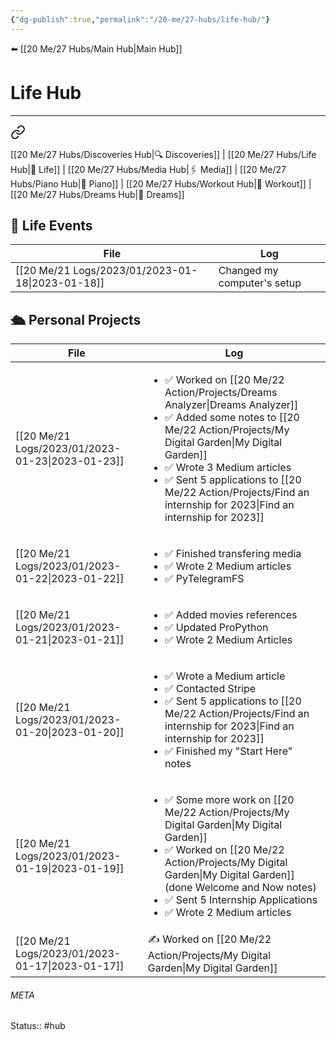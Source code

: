 ```yaml
---
{"dg-publish":true,"permalink":"/20-me/27-hubs/life-hub/"}
---
```


⬅️ [[20 Me/27 Hubs/Main Hub\|Main Hub]]

# Life Hub 
---

<div class="transclusion internal-embed is-loaded"><a class="markdown-embed-link" href="/20-me/27-hubs/main-hub/#f816b8" aria-label="Open link"><svg xmlns="http://www.w3.org/2000/svg" width="24" height="24" viewBox="0 0 24 24" fill="none" stroke="currentColor" stroke-width="2" stroke-linecap="round" stroke-linejoin="round" class="svg-icon lucide-link"><path d="M10 13a5 5 0 0 0 7.54.54l3-3a5 5 0 0 0-7.07-7.07l-1.72 1.71"></path><path d="M14 11a5 5 0 0 0-7.54-.54l-3 3a5 5 0 0 0 7.07 7.07l1.71-1.71"></path></svg></a><div class="markdown-embed">



[[20 Me/27 Hubs/Discoveries Hub\|🔍 Discoveries]] | [[20 Me/27 Hubs/Life Hub\|💖 Life]] | [[20 Me/27 Hubs/Media Hub\|🖇️ Media]] | [[20 Me/27 Hubs/Piano Hub\|🎹 Piano]] | [[20 Me/27 Hubs/Workout Hub\|🏃 Workout]] | [[20 Me/27 Hubs/Dreams Hub\|💭 Dreams]] 

</div></div>


## 💖 Life Events
| File                                                | Log                         |
| --------------------------------------------------- | --------------------------- |
| [[20 Me/21 Logs/2023/01/2023-01-18\|2023-01-18]] | Changed my computer's setup |


## 🛳️ Personal Projects
| File                                                | Log                                                                                                                                                                                                           |
| --------------------------------------------------- | ------------------------------------------------------------------------------------------------------------------------------------------------------------------------------------------------------------- |
| [[20 Me/21 Logs/2023/01/2023-01-23\|2023-01-23]] | <ul><li>✅ Worked on [[20 Me/22 Action/Projects/Dreams Analyzer\|Dreams Analyzer]]</li><li>✅ Added some notes to [[20 Me/22 Action/Projects/My Digital Garden\|My Digital Garden]]</li><li>✅ Wrote 3 Medium articles</li><li>✅ Sent 5 applications to [[20 Me/22 Action/Projects/Find an internship for 2023\|Find an internship for 2023]]</li></ul>      |
| [[20 Me/21 Logs/2023/01/2023-01-22\|2023-01-22]] | <ul><li>✅ Finished transfering media</li><li>✅ Wrote 2 Medium articles</li><li>✅ PyTelegramFS</li></ul>                                                                                                       |
| [[20 Me/21 Logs/2023/01/2023-01-21\|2023-01-21]] | <ul><li>✅ Added movies references</li><li>✅ Updated ProPython</li><li>✅ Wrote 2 Medium Articles</li></ul>                                                                                                     |
| [[20 Me/21 Logs/2023/01/2023-01-20\|2023-01-20]] | <ul><li>✅ Wrote a Medium article</li><li>✅ Contacted Stripe</li><li>✅ Sent 5 applications to [[20 Me/22 Action/Projects/Find an internship for 2023\|Find an internship for 2023]]</li><li>✅ Finished my "Start Here" notes</li></ul>                               |
| [[20 Me/21 Logs/2023/01/2023-01-19\|2023-01-19]] | <ul><li>✅ Some more work on [[20 Me/22 Action/Projects/My Digital Garden\|My Digital Garden]]</li><li>✅ Worked on [[20 Me/22 Action/Projects/My Digital Garden\|My Digital Garden]] (done Welcome and Now notes)</li><li>✅ Sent 5 Internship Applications</li><li>✅ Wrote 2 Medium articles</li></ul> |
| [[20 Me/21 Logs/2023/01/2023-01-17\|2023-01-17]] | ✍️ Worked on [[20 Me/22 Action/Projects/My Digital Garden\|My Digital Garden]]                                                                                                                                                                            |





###### META
Status:: #hub 